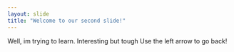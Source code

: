```yaml
---
layout: slide
title: "Welcome to our second slide!"
---
```

Well, im trying to learn. Interesting but tough
Use the left arrow to go back!

